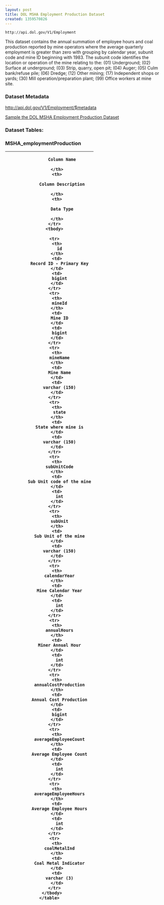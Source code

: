 ```yaml
---
layout: post
title: DOL MSHA Employment Production Dataset
created: 1359570826
---
```


```
http://api.dol.gov/V1/Employment
```

This dataset contains the annual summation of employee hours and coal production reported by mine operators where the average quarterly employment is greater than zero with grouping by calendar year, subunit code and mine ID beginning with 1983. The subunit code identifies the location or operation of the mine relating to the: (01) Underground; (02) Surface at underground; (03) Strip, quarry, open pit; (04) Auger; (05) Culm bank/refuse pile; (06) Dredge; (12) Other mining; (17) Independent shops or yards; (30) Mill operation/preparation plant; (99) Office workers at mine site.


### Dataset Metadata  
http://api.dol.gov/V1/Employment/$metadata

[Sample the DOL MSHA Employment Production Dataset](https://devtools.dol.gov/APISampler/Home/Index1?datasetName=DOL%20Mine%20Employment%20Production%20Dataset)  

### Dataset Tables:  
<h3>MSHA_employmentProduction</h3> 

<table >
 <thead>
              <tr>
          <th>
            
              Column Name
            
          </th>
          <th>
            
              Column Description
            
          </th>
          <th>
            
              Data Type
            
          </th>
        </tr>
        <tbody>

        <tr>
          <th>
            id
          </th>
          <td>
            Record ID - Primary Key
          </td>
          <td>
            bigint
          </td>
        </tr>
        <tr>
          <th>
            mineId
          </th>
          <td>
            Mine ID
          </td>
          <td>
            bigint
          </td>
        </tr>
        <tr>
          <th>
            mineName
          </th>
          <td>
            Mine Name
          </td>
          <td>
            varchar (150)
          </td>
        </tr>
        <tr>
          <th>
            state
          </th>
          <td>
            State where mine is
          </td>
          <td>
            varchar (150)
          </td>
        </tr>
        <tr>
          <th>
            subUnitCode
          </th>
          <td>
            Sub Unit code of the mine
          </td>
          <td>
            int
          </td>
        </tr>
        <tr>
          <th>
            subUnit
          </th>
          <td>
            Sub Unit of the mine
          </td>
          <td>
            varchar (150)
          </td>
        </tr>
        <tr>
          <th>
            calendarYear
          </th>
          <td>
            Mine Calendar Year
          </td>
          <td>
            int
          </td>
        </tr>
        <tr>
          <th>
            annualHours
          </th>
          <td>
            Miner Annual Hour
          </td>
          <td>
            int
          </td>
        </tr>
        <tr>
          <th>
            annualCostProduction
          </th>
          <td>
            Annual Cost Production
          </td>
          <td>
            bigint
          </td>
        </tr>
        <tr>
          <th>
            averageEmployeeCount
          </th>
          <td>
            Average Employee Count
          </td>
          <td>
            int
          </td>
        </tr>
        <tr>
          <th>
            averageEmployeeHours
          </th>
          <td>
            Average Employee Hours
          </td>
          <td>
            int
          </td>
        </tr>
        <tr>
          <th>
            coalMetalInd
          </th>
          <td>
            Coal Metal Indicator
          </td>
          <td>
            varchar (3)
          </td>
        </tr>
      </tbody>
    </table>
